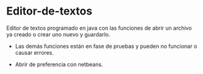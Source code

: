 # Editor-de-textos

Editor de textos programado en java con las funciones de abrir un archivo ya creado o crear uno nuevo y guardarlo.

- Las demás funciones están en fase de pruebas y pueden no funcionar o causar errores.

- Abrir de preferencia con netbeans.


